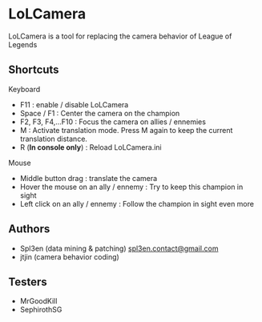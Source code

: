 LoLCamera
=========

LoLCamera is a tool for replacing the camera behavior of League of Legends

Shortcuts
---------

Keyboard

- F11 : enable / disable LoLCamera
- Space / F1 : Center the camera on the champion
- F2, F3, F4,...F10 : Focus the camera on allies / ennemies
- M : Activate translation mode. Press M again to keep the current translation distance.
- R (**In console only**) : Reload LoLCamera.ini


Mouse

- Middle button drag : translate the camera
- Hover the mouse on an ally / ennemy : Try to keep this champion in sight
- Left click on an ally / ennemy : Follow the champion in sight even more



Authors
-------
- Spl3en (data mining & patching) <spl3en.contact@gmail.com>
- jtjin (camera behavior coding)

Testers
-------
- MrGoodKill
- SephirothSG
